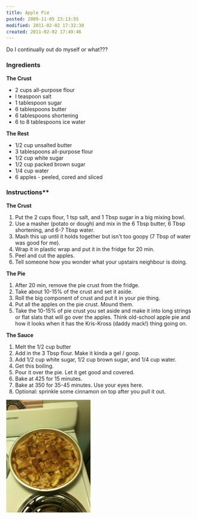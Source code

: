 ```yaml
---
title: Apple Pie
posted: 2009-11-05 23:13:55
modified: 2011-02-02 17:32:30
created: 2011-02-02 17:49:46
---
```

Do I continually out do myself or what???

### Ingredients

**The Crust**

* 2 cups all-purpose flour
* I teaspoon salt
* 1 tablespoon sugar
* 6 tablespoons butter
* 6 tablespoons shortening
* 6 to 8 tablespoons ice water


**The Rest**

* 1/2 cup unsalted butter
* 3 tablespoons all-purpose flour
* 1/2 cup white sugar
* 1/2 cup packed brown sugar
* 1/4 cup water
* 6 apples - peeled, cored and sliced


### Instructions**

**The Crust**

1. Put the 2 cups flour, 1 tsp salt, and 1 Tbsp sugar in a big mixing bowl.
1. Use a masher (potato or dough) and mix in the 6 Tbsp butter, 6 Tbsp shortening, and 6-7 Tbsp water.
1. Mash this up until it holds together but isn't too goopy (7 Tbsp of water was good for me).
1. Wrap it in plastic wrap and put it in the fridge for 20 min.
1. Peel and cut the apples.
1. Tell someone how you wonder what your upstairs neighbour is doing.


**The Pie**

1. After 20 min, remove the pie crust from the fridge.
1. Take about 10-15% of the crust and set it aside.
1. Roll the big component of crust and put it in your pie thing.
1. Put all the apples on the pie crust. Mound them.
1. Take the 10-15% of pie crust you set aside and make it into long strings or flat slats that will go over the apples. Think old-school apple pie and how it looks when it has the Kris-Kross (daddy mack!) thing going on.

**The Sauce**

1. Melt the 1/2 cup butter
1. Add in the 3 Tbsp flour. Make it kinda a gel / goop.
1. Add 1/2 cup white sugar, 1/2 cup brown sugar, and 1/4 cup water.
1. Get this boiling.
1. Pour it over the pie. Let it get good and covered.
1. Bake at 425 for 15 minutes.
1. Bake at 350 for 35-45 minutes. Use your eyes here.
1. Optional: sprinkle some cinnamon on top after you pull it out.


<a href="/imgs/apple_pie.jpg"><img src="/imgs/apple_pie.jpg" width="225" height="300" /></a>
